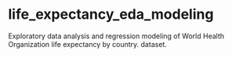 # life_expectancy_eda_modeling
Exploratory data analysis and regression modeling of World Health Organization life expectancy by country. dataset.
